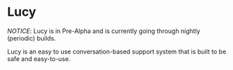 # Lucy

*NOTICE*: Lucy is in Pre-Alpha and is currently going through nightly (periodic) builds.

Lucy is an easy to use conversation-based support system that is built to be safe and easy-to-use.